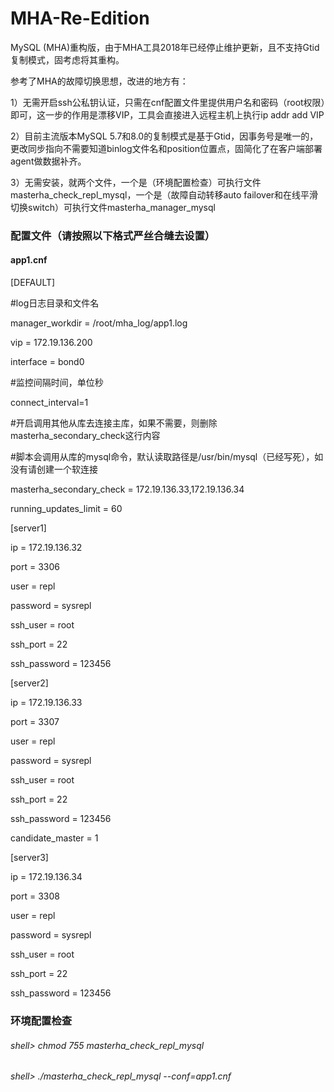 # MHA-Re-Edition 

MySQL (MHA)重构版，由于MHA工具2018年已经停止维护更新，且不支持Gtid复制模式，固考虑将其重构。

参考了MHA的故障切换思想，改进的地方有：

1）无需开启ssh公私钥认证，只需在cnf配置文件里提供用户名和密码（root权限）即可，这一步的作用是漂移VIP，工具会直接进入远程主机上执行ip addr add VIP

2）目前主流版本MySQL 5.7和8.0的复制模式是基于Gtid，因事务号是唯一的，更改同步指向不需要知道binlog文件名和position位置点，固简化了在客户端部署agent做数据补齐。

3）无需安装，就两个文件，一个是（环境配置检查）可执行文件masterha_check_repl_mysql，一个是（故障自动转移auto failover和在线平滑切换switch）可执行文件masterha_manager_mysql

### 配置文件（请按照以下格式严丝合缝去设置）

#### app1.cnf

[DEFAULT]

#log日志目录和文件名

manager_workdir = /root/mha_log/app1.log 

vip = 172.19.136.200

interface = bond0

#监控间隔时间，单位秒

connect_interval=1

#开启调用其他从库去连接主库，如果不需要，则删除masterha_secondary_check这行内容

#脚本会调用从库的mysql命令，默认读取路径是/usr/bin/mysql（已经写死），如没有请创建一个软连接

masterha_secondary_check = 172.19.136.33,172.19.136.34

running_updates_limit = 60

[server1]

ip = 172.19.136.32

port = 3306

user = repl

password = sysrepl

ssh_user = root

ssh_port = 22

ssh_password = 123456

[server2]

ip = 172.19.136.33

port = 3307

user = repl

password = sysrepl

ssh_user = root

ssh_port = 22

ssh_password = 123456

candidate_master = 1

[server3]

ip = 172.19.136.34

port = 3308

user = repl

password = sysrepl

ssh_user = root

ssh_port = 22

ssh_password = 123456

### 环境配置检查

###### shell> chmod 755 masterha_check_repl_mysql
###### shell> ./masterha_check_repl_mysql --conf=app1.cnf

